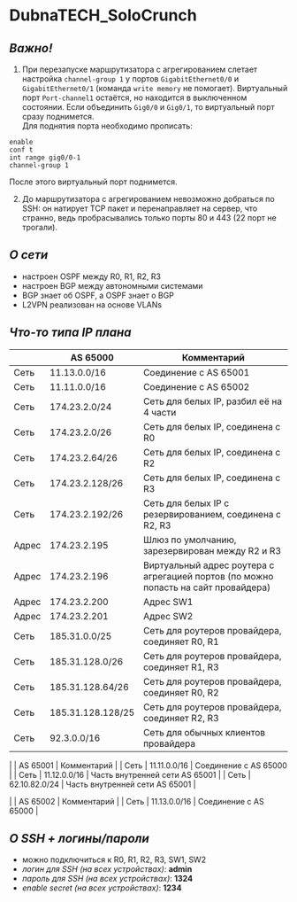 # DubnaTECH_SoloCrunch

## _Важно!_
1. При перезапуске маршрутизатора с агрегированием слетает настройка `channel-group 1` у портов `GigabitEthernet0/0` и `GigabitEthernet0/1` (команда `write memory` не помогает). Виртуальный порт `Port-channel1` остаётся, но находится в выключенном состоянии. Если объединить `Gig0/0` и `Gig0/1`, то виртуальный порт сразу поднимется.  
Для поднятия порта необходимо прописать:

```CPT
enable
conf t
int range gig0/0-1
channel-group 1
```

После этого виртуальный порт поднимется.

2. До маршрутизатора с агрегированием невозможно добраться по SSH: он натирует TCP пакет и перенаправляет на сервер, что странно, ведь пробрасывались только порты 80 и 443 (22 порт не трогали).

## _О сети_
- настроен OSPF между R0, R1, R2, R3
- настроен BGP между автономными системами
- BGP знает об OSPF, а OSPF знает о BGP
- L2VPN реализован на основе VLANs

## _Что-то типа IP плана_
|        |     AS 65000    |                         Комментарий                       | 
|--------|-----------------|-----------------------------------------------------------|
|  Cеть  |  11.13.0.0/16   |                  Соединение с AS 65001                    |
|  Cеть  |  11.11.0.0/16   |                  Соединение с AS 65002                    |
|  Cеть  |  174.23.2.0/24  |           Сеть для белых IP, разбил её на 4 части         |
|  Сеть  |  174.23.2.0/26  |              Сеть для белых IP, соединена с R0            |
|  Сеть  | 174.23.2.64/26  |              Сеть для белых IP, соединена с R2            |
|  Сеть  | 174.23.2.128/26 |              Сеть для белых IP, соединена с R3            |
|  Сеть  | 174.23.2.192/26 |  Сеть для белых IP c резервированием, соединена с R2, R3  |
|  Адрес |  174.23.2.195   |      Шлюз по умолчанию, зарезервирован между R2 и R3      |
|  Адрес |  174.23.2.196   | Виртуальный адрес роутера с агрегацией портов (по можно попасть на сайт провайдера) |
|  Адрес |  174.23.2.200   |                          Адрес SW1                        |
|  Адрес |  174.23.2.201   |                          Адрес SW2                        |
|  Cеть  |  185.31.0.0/25  |        Сеть для роутеров провайдера, соединяет R0, R1     |
|  Cеть  | 185.31.128.0/26 |        Сеть для роутеров провайдера, соединяет R1, R3     |
|  Cеть  |185.31.128.64/26 |        Сеть для роутеров провайдера, соединяет R0, R2     |
|  Cеть  |185.31.128.128/25|        Сеть для роутеров провайдера, соединяет R2, R3     |
|  Cеть  |   92.3.0.0/16   |            Сеть для обычных клиентов провайдера           |

|        |     AS 65001    |                         Комментарий                       | 
|  Сеть  |  11.11.0.0/16   |                    Соединение с AS 65000                  |
|  Сеть  |  11.12.0.0/16   |                Часть внутренней сети AS 65001             |
|  Сеть  |  62.10.82.0/24  |                Часть внутренней сети AS 65001             |

|        |     AS 65002    |                         Комментарий                       | 
|  Сеть  |  11.13.0.0/16   |                    Соединение с AS 65000                  |

## _О SSH + логины/пароли_
- можно подключиться к R0, R1, R2, R3, SW1, SW2
- _логин для SSH (на всех устройствах)_: **admin**
- _пароль для SSH (на всех устройствах)_: **1324**
- _enable secret (на всех устройствах)_: **1234**
